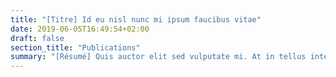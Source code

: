 ```yaml
---
title: "[Titre] Id eu nisl nunc mi ipsum faucibus vitae"
date: 2019-06-05T16:49:54+02:00
draft: false
section_title: "Publications"
summary: "[Résumé] Quis auctor elit sed vulputate mi. At in tellus integer feugiat scelerisque. Nunc mattis enim ut tellus elementum sagittis. Imperdiet proin fermentum leo vel. Consequat semper viverra nam libero."
---
```

